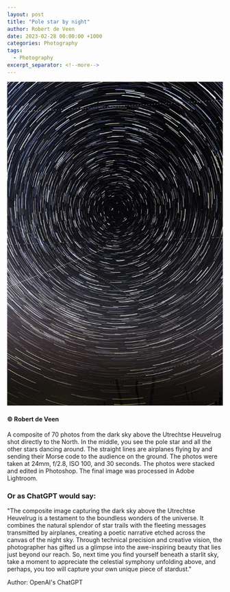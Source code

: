 ```yaml
---
layout: post
title: "Pole star by night"
author: Robert de Veen
date: 2023-02-28 00:00:00 +1000
categories: Photography
tags:
  - Photography
excerpt_separator: <!--more-->
---
```


![Startrail by night](/assets/images/Pole-star-by-Night-RobertDeVeen.jpg)

#### &copy; Robert de Veen

<!--more-->

A composite of 70 photos from the dark sky above the Utrechtse Heuvelrug shot directly to the North. In the middle, you see the pole star and all the other stars dancing around. The straight lines are airplanes flying by and sending their Morse code to the audience on the ground. The photos were taken at 24mm, f/2.8, ISO 100, and 30 seconds. The photos were stacked and edited in Photoshop. The final image was processed in Adobe Lightroom.

### Or as ChatGPT would say:

"The composite image capturing the dark sky above the Utrechtse Heuvelrug is a testament to the boundless wonders of the universe. It combines the natural splendor of star trails with the fleeting messages transmitted by airplanes, creating a poetic narrative etched across the canvas of the night sky. Through technical precision and creative vision, the photographer has gifted us a glimpse into the awe-inspiring beauty that lies just beyond our reach. So, next time you find yourself beneath a starlit sky, take a moment to appreciate the celestial symphony unfolding above, and perhaps, you too will capture your own unique piece of stardust."

Author: OpenAI's ChatGPT